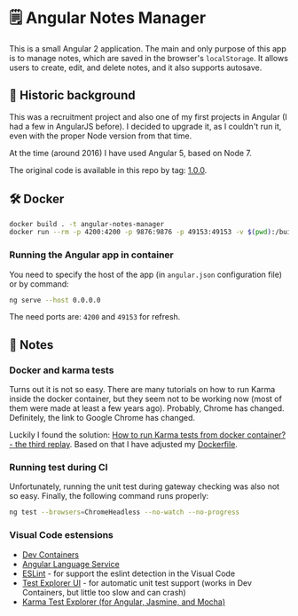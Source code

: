 # 🗒️ Angular Notes Manager

This is a small Angular 2 application. The main and only purpose of this app is to manage notes, which are saved in the browser's `localStorage`. It allows users to create, edit, and delete notes, and it also supports autosave.

## 📜 Historic background

This was a recruitment project and also one of my first projects in Angular (I had a few in AngularJS before). I decided to upgrade it, as I couldn't run it, even with the proper Node version from that time.

At the time (around 2016) I have used Angular 5, based on Node 7.

The original code is available in this repo by tag: [1.0.0](https://github.com/dplocki/angular-notes-manager/releases/tag/1.0.0).

## 🛠️ Docker

```sh
docker build . -t angular-notes-manager
docker run --rm -p 4200:4200 -p 9876:9876 -p 49153:49153 -v $(pwd):/build -it angular-notes-manager
```

### Running the Angular app in container

You need to specify the host of the app (in `angular.json` configuration file) or by command:

```sh
ng serve --host 0.0.0.0
```

The need ports are: `4200` and `49153` for refresh.

## 📝 Notes

### Docker and karma tests

Turns out it is not so easy. There are many tutorials on how to run Karma inside the docker container, but they seem not to be working now (most of them were made at least a few years ago). Probably, Chrome has changed. Definitely, the link to Google Chrome has changed.

Luckily I found the solution: [How to run Karma tests from docker container? - the third replay](https://stackoverflow.com/a/72306681). Based on that I have adjusted my [Dockerfile](./Dockerfile).

### Running test during CI

Unfortunately, running the unit test during gateway checking was also not so easy. Finally, the following command runs properly:

```sh
ng test --browsers=ChromeHeadless --no-watch --no-progress
```

### Visual Code estensions

* [Dev Containers](https://marketplace.visualstudio.com/items?itemName=ms-vscode-remote.remote-containers)
* [Angular Language Service](https://marketplace.visualstudio.com/items?itemName=Angular.ng-template)
* [ESLint](https://marketplace.visualstudio.com/items?itemName=dbaeumer.vscode-eslint) - for support the eslint detection in the Visual Code
* [Test Explorer UI](https://marketplace.visualstudio.com/items?itemName=hbenl.vscode-test-explorer) - for automatic unit test support (works in Dev Containers, but little too slow and can crash)
* [Karma Test Explorer (for Angular, Jasmine, and Mocha)](https://marketplace.visualstudio.com/items?itemName=lucono.karma-test-explorer)
